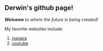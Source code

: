 ## Derwin's github page!
_**Welcome** to where the future is being created!_

My favorite websites include:
1. [niagara]("niagara.edu")
1. [youtube]("youtube.com")